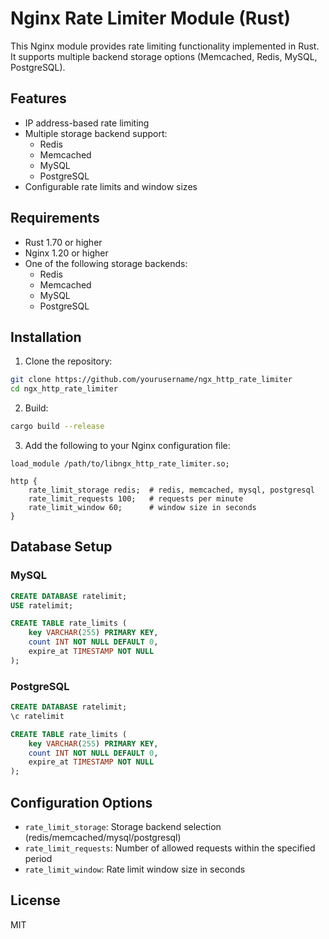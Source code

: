 # Nginx Rate Limiter Module (Rust)

This Nginx module provides rate limiting functionality implemented in Rust. It supports multiple backend storage options (Memcached, Redis, MySQL, PostgreSQL).

## Features

- IP address-based rate limiting
- Multiple storage backend support:
  - Redis
  - Memcached
  - MySQL
  - PostgreSQL
- Configurable rate limits and window sizes

## Requirements

- Rust 1.70 or higher
- Nginx 1.20 or higher
- One of the following storage backends:
  - Redis
  - Memcached
  - MySQL
  - PostgreSQL

## Installation

1. Clone the repository:

```bash
git clone https://github.com/yourusername/ngx_http_rate_limiter
cd ngx_http_rate_limiter
```

2. Build:

```bash
cargo build --release
```

3. Add the following to your Nginx configuration file:

```nginx
load_module /path/to/libngx_http_rate_limiter.so;

http {
    rate_limit_storage redis;  # redis, memcached, mysql, postgresql
    rate_limit_requests 100;   # requests per minute
    rate_limit_window 60;      # window size in seconds
}
```

## Database Setup

### MySQL

```sql
CREATE DATABASE ratelimit;
USE ratelimit;

CREATE TABLE rate_limits (
    key VARCHAR(255) PRIMARY KEY,
    count INT NOT NULL DEFAULT 0,
    expire_at TIMESTAMP NOT NULL
);
```

### PostgreSQL

```sql
CREATE DATABASE ratelimit;
\c ratelimit

CREATE TABLE rate_limits (
    key VARCHAR(255) PRIMARY KEY,
    count INT NOT NULL DEFAULT 0,
    expire_at TIMESTAMP NOT NULL
);
```

## Configuration Options

- `rate_limit_storage`: Storage backend selection (redis/memcached/mysql/postgresql)
- `rate_limit_requests`: Number of allowed requests within the specified period
- `rate_limit_window`: Rate limit window size in seconds

## License

MIT
